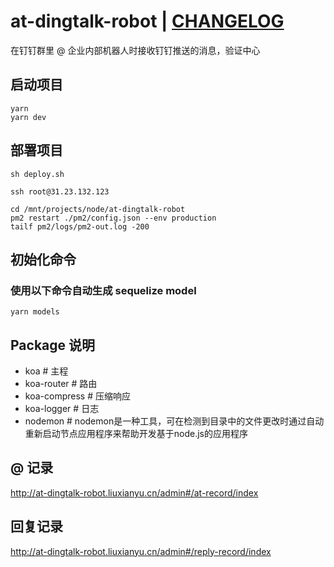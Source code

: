 # at-dingtalk-robot | <a href="CHANGELOG.md" target="_black">CHANGELOG</a>

在钉钉群里 @ 企业内部机器人时接收钉钉推送的消息，验证中心

## 启动项目

```
yarn
yarn dev
```

## 部署项目

```
sh deploy.sh
```

```
ssh root@31.23.132.123
```

```
cd /mnt/projects/node/at-dingtalk-robot
pm2 restart ./pm2/config.json --env production
tailf pm2/logs/pm2-out.log -200
```


## 初始化命令

### 使用以下命令自动生成 sequelize model

```
yarn models
```


## Package 说明
* koa # 主程
* koa-router # 路由
* koa-compress # 压缩响应
* koa-logger # 日志
* nodemon # nodemon是一种工具，可在检测到目录中的文件更改时通过自动重新启动节点应用程序来帮助开发基于node.js的应用程序


## @ 记录

http://at-dingtalk-robot.liuxianyu.cn/admin#/at-record/index


## 回复记录

http://at-dingtalk-robot.liuxianyu.cn/admin#/reply-record/index
